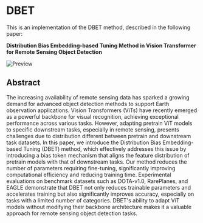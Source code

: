 # DBET

This is an implementation of the DBET method, described in the following paper:

**Distribution Bias Embedding-based Tuning Method in Vision Transformer for Remote Sensing Object Detection**

![Preview](./Graphical%20Abstract.png)

## Abstract

The increasing availability of remote sensing data has sparked a growing demand for advanced object detection methods to support Earth observation applications. Vision Transformers (ViTs) have recently emerged as a powerful backbone for visual recognition, achieving exceptional performance across various tasks. However, adapting pretrain ViT models to specific downstream tasks, especially in remote sensing, presents challenges due to distribution different between pretrain and downstream task datasets. In this paper, we introduce the Distribution Bias Embedding-based Tuning (DBET) method, which effectively addresses this issue by introducing a bias token mechanism that aligns the feature distribution of pretrain models with that of downstream tasks.  Our method reduces the number of parameters requiring fine-tuning, significantly improving computational efficiency and reducing training time. Experimental evaluations on benchmark datasets such as DOTA-v1.0, RarePlanes, and EAGLE demonstrate that DBET not only reduces trainable parameters and accelerates training but also significantly improves accuracy, especially on tasks with a limited number of categories. DBET's ability to adapt ViT models without modifying their backbone architecture makes it a valuable approach for remote sensing object detection tasks.
